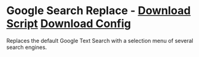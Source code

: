 # Google Search Replace - [Download Script](https://raw.githubusercontent.com/mwittrien/BetterDiscordAddons/master/PluginsV2/GoogleSearchReplace/index.js) [Download Config](https://raw.githubusercontent.com/mwittrien/BetterDiscordAddons/master/PluginsV2/GoogleSearchReplace/config.json)

Replaces the default Google Text Search with a selection menu of several search engines.
